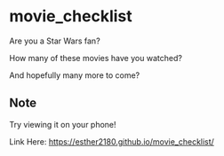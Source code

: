 # movie_checklist

Are you a Star Wars fan?

How many of these movies have you watched? 

And hopefully many more to come?


## Note
Try viewing it on your phone! 

Link Here: https://esther2180.github.io/movie_checklist/
